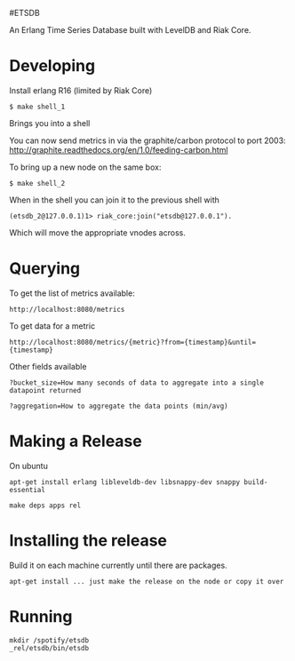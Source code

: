 #ETSDB

An Erlang Time Series Database built with LevelDB and Riak Core.


# Developing

Install erlang R16 (limited by Riak Core)

    $ make shell_1

Brings you into a shell

You can now send metrics in via the graphite/carbon protocol to port 2003: http://graphite.readthedocs.org/en/1.0/feeding-carbon.html

To bring up a new node on the same box:

    $ make shell_2

When in the shell you can join it to the previous shell with

    (etsdb_2@127.0.0.1)1> riak_core:join("etsdb@127.0.0.1").

Which will move the appropriate vnodes across.

# Querying

To get the list of metrics available:

    http://localhost:8080/metrics

To get data for a metric

    http://localhost:8080/metrics/{metric}?from={timestamp}&until={timestamp}

Other fields available

    ?bucket_size=How many seconds of data to aggregate into a single datapoint returned

    ?aggregation=How to aggregate the data points (min/avg)


# Making a Release

On ubuntu

    apt-get install erlang libleveldb-dev libsnappy-dev snappy build-essential

    make deps apps rel


# Installing the release

Build it on each machine currently until there are packages.

    apt-get install ... just make the release on the node or copy it over

# Running

    mkdir /spotify/etsdb
    _rel/etsdb/bin/etsdb
